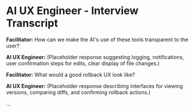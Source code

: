# AI UX Engineer - Interview Transcript

**Facilitator:** How can we make the AI's use of these tools transparent to the user?

**AI UX Engineer:** (Placeholder response suggesting logging, notifications, user confirmation steps for edits, clear display of file changes.)

**Facilitator:** What would a good rollback UX look like?

**AI UX Engineer:** (Placeholder response describing interfaces for viewing versions, comparing diffs, and confirming rollback actions.)

... 